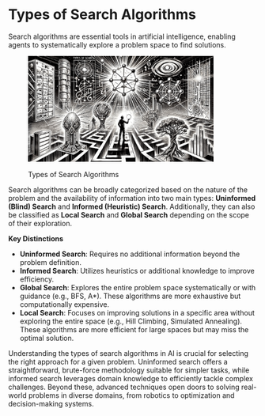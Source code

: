 # Types of Search Algorithms

Search algorithms are essential tools in artificial intelligence, enabling agents to systematically explore a problem space to find solutions.&#x20;

<div align="left"><figure><img src="../../../.gitbook/assets/ai-types-of-search-algorithms-min.png" alt="" width="375"><figcaption><p>Types of Search Algorithms</p></figcaption></figure></div>

Search algorithms can be broadly categorized based on the nature of the problem and the availability of information into two main types: **Uninformed (Blind) Search** and **Informed (Heuristic) Search**. Additionally, they can also be classified as **Local Search** and **Global Search** depending on the scope of their exploration.

**Key Distinctions**

* **Uninformed Search**: Requires no additional information beyond the problem definition.
* **Informed Search**: Utilizes heuristics or additional knowledge to improve efficiency.
* **Global Search**: Explores the entire problem space systematically or with guidance (e.g., BFS, A\*). These algorithms are more exhaustive but computationally expensive.
* **Local Search**: Focuses on improving solutions in a specific area without exploring the entire space (e.g., Hill Climbing, Simulated Annealing). These algorithms are more efficient for large spaces but may miss the optimal solution.

Understanding the types of search algorithms in AI is crucial for selecting the right approach for a given problem. Uninformed search offers a straightforward, brute-force methodology suitable for simpler tasks, while informed search leverages domain knowledge to efficiently tackle complex challenges. Beyond these, advanced techniques open doors to solving real-world problems in diverse domains, from robotics to optimization and decision-making systems.&#x20;
